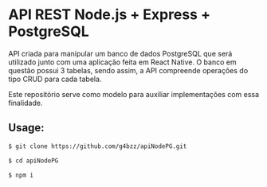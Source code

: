 # API REST Node.js + Express + PostgreSQL
API criada para manipular um banco de dados PostgreSQL que será utilizado junto com uma aplicação feita em React Native.
O banco em questão possui 3 tabelas, sendo assim, a API compreende operações do tipo CRUD para cada tabela.

Este repositório serve como modelo para auxiliar implementações com essa finalidade.

## Usage:

```bash
$ git clone https://github.com/g4bzz/apiNodePG.git

$ cd apiNodePG

$ npm i
```